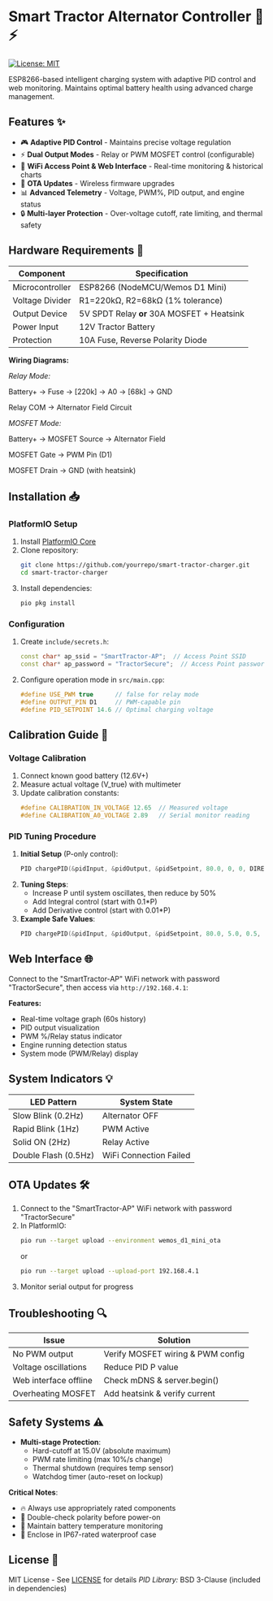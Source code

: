 # Smart Tractor Alternator Controller 🚜⚡

[![License: MIT](https://img.shields.io/badge/License-MIT-yellow.svg)](https://opensource.org/licenses/MIT)

ESP8266-based intelligent charging system with adaptive PID control and web monitoring. Maintains optimal battery health using advanced charge management.

## Features ✨
- 🎮 **Adaptive PID Control** - Maintains precise voltage regulation
- ⚡ **Dual Output Modes** - Relay or PWM MOSFET control (configurable)
- 📶 **WiFi Access Point & Web Interface** - Real-time monitoring & historical charts
- 🔄 **OTA Updates** - Wireless firmware upgrades
- 📊 **Advanced Telemetry** - Voltage, PWM%, PID output, and engine status
- 🔒 **Multi-layer Protection** - Over-voltage cutoff, rate limiting, and thermal safety

## Hardware Requirements 🔨
| Component              | Specification                           |
|------------------------|-----------------------------------------|
| Microcontroller        | ESP8266 (NodeMCU/Wemos D1 Mini)         |
| Voltage Divider        | R1=220kΩ, R2=68kΩ (1% tolerance)        |
| Output Device          | 5V SPDT Relay **or** 30A MOSFET + Heatsink |
| Power Input            | 12V Tractor Battery                     |
| Protection             | 10A Fuse, Reverse Polarity Diode        |

**Wiring Diagrams:**

*Relay Mode:*

Battery+ → Fuse → [220k] → A0 → [68k] → GND

Relay COM → Alternator Field Circuit

*MOSFET Mode:*

Battery+ → MOSFET Source → Alternator Field

MOSFET Gate → PWM Pin (D1)

MOSFET Drain → GND (with heatsink)


## Installation 📥

### PlatformIO Setup
1. Install [PlatformIO Core](https://platformio.org/install)
2. Clone repository:
   ```bash
   git clone https://github.com/yourrepo/smart-tractor-charger.git
   cd smart-tractor-charger
   ```
3. Install dependencies:
   ```bash
   pio pkg install
   ```

### Configuration
1. Create `include/secrets.h`:
   ```cpp
   const char* ap_ssid = "SmartTractor-AP";  // Access Point SSID
   const char* ap_password = "TractorSecure";  // Access Point password (min 8 characters)
   ```
2. Configure operation mode in `src/main.cpp`:
   ```cpp
   #define USE_PWM true      // false for relay mode
   #define OUTPUT_PIN D1     // PWM-capable pin
   #define PID_SETPOINT 14.6 // Optimal charging voltage
   ```

## Calibration Guide 🔧
### Voltage Calibration
1. Connect known good battery (12.6V+)
2. Measure actual voltage (V_true) with multimeter
3. Update calibration constants:
   ```cpp
   #define CALIBRATION_IN_VOLTAGE 12.65  // Measured voltage
   #define CALIBRATION_A0_VOLTAGE 2.89   // Serial monitor reading
   ```

### PID Tuning Procedure
1. **Initial Setup** (P-only control):
   ```cpp
   PID chargePID(&pidInput, &pidOutput, &pidSetpoint, 80.0, 0, 0, DIRECT);
   ```
2. **Tuning Steps**:
   - Increase P until system oscillates, then reduce by 50%
   - Add Integral control (start with 0.1*P)
   - Add Derivative control (start with 0.01*P)
3. **Example Safe Values**:
   ```cpp
   PID chargePID(&pidInput, &pidOutput, &pidSetpoint, 80.0, 5.0, 0.5, DIRECT);
   ```

## Web Interface 🌐
Connect to the "SmartTractor-AP" WiFi network with password "TractorSecure", then access via `http://192.168.4.1`:


**Features:**
- Real-time voltage graph (60s history)
- PID output visualization
- PWM %/Relay status indicator
- Engine running detection status
- System mode (PWM/Relay) display

## System Indicators 💡
| LED Pattern            | System State               |
|------------------------|----------------------------|
| Slow Blink (0.2Hz)     | Alternator OFF             |
| Rapid Blink (1Hz)      | PWM Active                 |
| Solid ON (2Hz)         | Relay Active               |
| Double Flash (0.5Hz)   | WiFi Connection Failed     |

## OTA Updates 🛠️
1. Connect to the "SmartTractor-AP" WiFi network with password "TractorSecure"
2. In PlatformIO:
   ```bash
   pio run --target upload --environment wemos_d1_mini_ota
   ```
   or
   ```bash
   pio run --target upload --upload-port 192.168.4.1
   ```
3. Monitor serial output for progress

## Troubleshooting 🔍
| Issue                  | Solution                      |
|------------------------|-------------------------------|
| No PWM output          | Verify MOSFET wiring & PWM config |
| Voltage oscillations   | Reduce PID P value            |
| Web interface offline  | Check mDNS & server.begin()   |
| Overheating MOSFET     | Add heatsink & verify current |

## Safety Systems ⚠️
- **Multi-stage Protection**:
  - Hard-cutoff at 15.0V (absolute maximum)
  - PWM rate limiting (max 10%/s change)
  - Thermal shutdown (requires temp sensor)
  - Watchdog timer (auto-reset on lockup)

**Critical Notes**:
- 🔥 Always use appropriately rated components
- 🛑 Double-check polarity before power-on
- 🔋 Maintain battery temperature monitoring
- 🧯 Enclose in IP67-rated waterproof case

## License 📄
MIT License - See [LICENSE](LICENSE) for details
*PID Library:* BSD 3-Clause (included in dependencies)